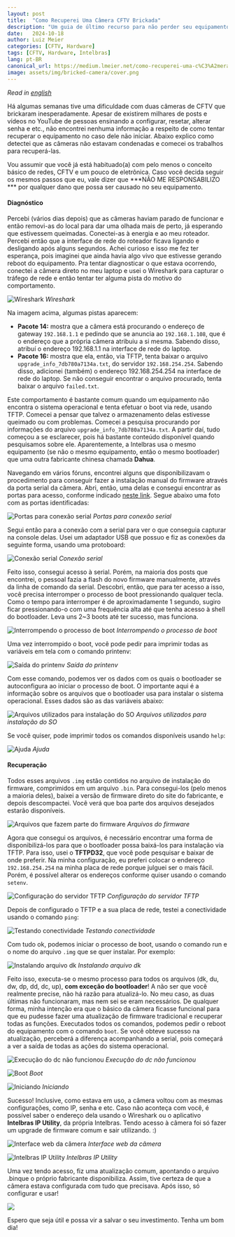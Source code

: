 ```yaml
---
layout:	post
title:	"Como Recuperei Uma Câmera CFTV Brickada"
description: "Um guia de último recurso para não perder seu equipamento"
date:	2024-10-18
author: Luiz Meier
categories: [CFTV, Hardware]
tags: [CFTV, Hardware, Intelbras]
lang: pt-BR
canonical_url: https://medium.lmeier.net/como-recuperei-uma-c%C3%A2mera-cftv-brickada-1141cbff0c69
image: assets/img/bricked-camera/cover.png
---
```


*Read in [english](https://blog.lmeier.net/posts/how-i-recovered-a-bricked-cctv-camera/)*

Há algumas semanas tive uma dificuldade com duas câmeras de CFTV que brickaram inesperadamente. Apesar de existirem milhares de posts e vídeos no YouTube de pessoas ensinando a configurar, resetar, alterar senha e etc., não encontrei nenhuma informação a respeito de como tentar recuperar o equipamento no caso dele não iniciar. Abaixo explico como detectei que as câmeras não estavam condenadas e comecei os trabalhos para recuperá-las.

Vou assumir que você já está habituado(a) com pelo menos o conceito básico de redes, CFTV e um pouco de eletrônica. Caso você decida seguir os mesmos passos que eu, vale dizer que ***NÃO ME RESPONSABILIZO *** por qualquer dano que possa ser causado no seu equipamento.

#### Diagnóstico

Percebi (vários dias depois) que as câmeras haviam parado de funcionar e então removi-as do local para dar uma olhada mais de perto, já esperando que estivessem queimadas. Conectei-as à energia e ao meu roteador. Percebi então que a interface de rede do roteador ficava ligando e desligando após alguns segundos. Achei curioso e isso me fez ter esperança, pois imaginei que ainda havia algo vivo que estivesse gerando reboot do equipamento. Pra tentar diagnosticar o que estava ocorrendo, conectei a câmera direto no meu laptop e usei o Wireshark para capturar o tráfego de rede e então tentar ter alguma pista do motivo do comportamento.

![Wireshark](assets/img/bricked-camera/wireshark.png)
*Wireshark*

Na imagem acima, algumas pistas aparecem:

* **Pacote 14:** mostra que a câmera está procurando o endereço de gateway `192.168.1.1` e pedindo que se anuncia ao `192.168.1.108`, que é o endereço que a própria câmera atribuiu a si mesma. Sabendo disso, atribuí o endereço 192.168.1.1 na interface de rede do laptop.
* **Pacote 16:** mostra que ela, então, via TFTP, tenta baixar o arquivo `upgrade_info_7db780a7134a.txt`, do servidor `192.168.254.254`. Sabendo disso, adicionei (também) o endereço 192.168.254.254 na interface de rede do laptop.
Se não conseguir encontrar o arquivo procurado, tenta baixar o arquivo `failed.txt`.

Este comportamento é bastante comum quando um equipamento não encontra o sistema operacional e tenta efetuar o boot via rede, usando TFTP. Comecei a pensar que talvez o armazenamento delas estivesse queimado ou com problemas. Comecei a pesquisa procurando por informações do arquivo `upgrade_info_7db780a7134a.txt`. A partir daí, tudo começou a se esclarecer, pois há bastante conteúdo disponível quando pesquisamos sobre ele. Aparentemente, a Intelbras usa o mesmo equipamento (se não o mesmo equipamento, então o mesmo bootloader) que uma outra fabricante chinesa chamada **Dahua**.

Navegando em vários fóruns, encontrei alguns que disponibilizavam o procedimento para conseguir fazer a instalação manual do firmware através da porta serial da câmera. Abri, então, uma delas e consegui encontrar as portas para acesso, conforme indicado [neste link](https://www.cctvforum.com/topic/41307-unbricking-your-dahua-ip-camera-tips-tricks-amp-firmware/). Segue abaixo uma foto com as portas identificadas:

![Portas para conexão serial](assets/img/bricked-camera/serial-ports.png)
*Portas para conexão serial*

Segui então para a conexão com a serial para ver o que conseguia capturar na console delas. Usei um adaptador USB que possuo e fiz as conexões da seguinte forma, usando uma protoboard:

![Conexão serial](assets/img/bricked-camera/serial-connection.png)
*Conexão serial*

Feito isso, consegui acesso à serial. Porém, na maioria dos posts que encontrei, o pessoal fazia a flash do novo firmware manualmente, através da linha de comando da serial. Descobri, então, que para ter acesso a isso, você precisa interromper o processo de boot pressionando qualquer tecla. Como o tempo para interromper é de aproximadamente 1 segundo, sugiro ficar pressionando-o com uma frequência alta até que tenha acesso à shell do bootloader. Leva uns 2~3 boots até ter sucesso, mas funciona.

![Interrompendo o processo de boot](assets/img/bricked-camera/interrupt-boot.png)
*Interrompendo o processo de boot*

Uma vez interrompido o boot, você pode pedir para imprimir todas as variáveis em tela com o comando printenv:

![Saída do printenv](assets/img/bricked-camera/printenv-output.png)
*Saída do printenv*

Com esse comando, podemos ver os dados com os quais o bootloader se autoconfigura ao iniciar o processo de boot. O importante aqui é a informação sobre os arquivos que o bootloader usa para instalar o sistema operacional. Esses dados são as das variáveis abaixo:

![Arquivos utilizados para instalação do SO](assets/img/bricked-camera/os-files.png)
*Arquivos utilizados para instalação do SO*

Se você quiser, pode imprimir todos os comandos disponíveis usando `help`:

![Ajuda](assets/img/bricked-camera/help.png)
*Ajuda*

#### Recuperação

Todos esses arquivos `.img` estão contidos no arquivo de instalação do firmware, comprimidos em um arquivo `.bin`. Para consegui-los (pelo menos a maioria deles), baixei a versão de firmware direto do site do fabricante, e depois descompactei. Você verá que boa parte dos arquivos desejados estarão disponíveis.

![Arquivos que fazem parte do firmware](assets/img/bricked-camera/firmware.png)
*Arquivos do firmware*

Agora que consegui os arquivos, é necessário encontrar uma forma de disponibilizá-los para que o bootloader possa baixá-los para instalação via TFTP. Para isso, usei o **TFTPD32**, que você pode pesquisar e baixar de onde preferir. Na minha configuração, eu preferi colocar o endereço `192.168.254.254` na minha placa de rede porque julguei ser o mais fácil. Porém, é possível alterar os endereços conforme quiser usando o comando `setenv`.

![Configuração do servidor TFTP](assets/img/bricked-camera/tftp-server.png)
*Configuração do servidor TFTP*

Depois de configurado o TFTP e a sua placa de rede, testei a conectividade usando o comando `ping`:

![Testando conectividade](assets/img/bricked-camera/connectivity-tests.png)
*Testando conectividade*

Com tudo ok, podemos iniciar o processo de boot, usando o comando run e o nome do arquivo `.img` que se quer instalar. Por exemplo:

![Instalando arquivo dk](assets/img/bricked-camera/installing-dk.png)
*Instalando arquivo dk*

Feito isso, executa-se o mesmo processo para todos os arquivos (dk, du, dw, dp, dd, dc, up), **com exceção do bootloader**! A não ser que você realmente precise, não há razão para atualizá-lo. No meu caso, as duas últimas não funcionaram, mas nem sei se eram necessários. De qualquer forma, minha intenção era que o básico da câmera ficasse funcional para que eu pudesse fazer uma atualização de firmware tradicional e recuperar todas as funções.
Executados todos os comandos, podemos pedir o reboot do equipamento com o comando `boot`. Se você obteve sucesso na atualização, perceberá a diferença acompanhando a serial, pois começará a ver a saída de todas as ações do sistema operacional.

![Execução do dc não funcionou](assets/img/bricked-camera/installing-dk.png)
*Execução do dc não funcionou*

![Boot](assets/img/bricked-camera/boot.png)
*Boot*

![Iniciando](assets/img/bricked-camera/starting.png)
*Iniciando*

Sucesso! Inclusive, como estava em uso, a câmera voltou com as mesmas configurações, como IP, senha e etc. Caso não aconteça com você, é possível saber o endereço dela usando o Wireshark ou o aplicativo **Intelbras IP Utility**, da própria Intelbras. Tendo acesso à câmera foi só fazer um upgrade de firmware comum e sair utilizando. :)

![Interface web da câmera](assets/img/bricked-camera/cam-gui.png)
*Interface web da câmera*

![Intelbras IP Utility](assets/img/bricked-camera/ip-utility.png)
*Intelbras IP Utility*

Uma vez tendo acesso, fiz uma atualização comum, apontando o arquivo .binque o próprio fabricante disponibiliza. Assim, tive certeza de que a câmera estava configurada com tudo que precisava. Após isso, só configurar e usar!

![](assets/img/bricked-camera/fireworks.gif)

Espero que seja útil e possa vir a salvar o seu investimento. Tenha um bom dia!

  